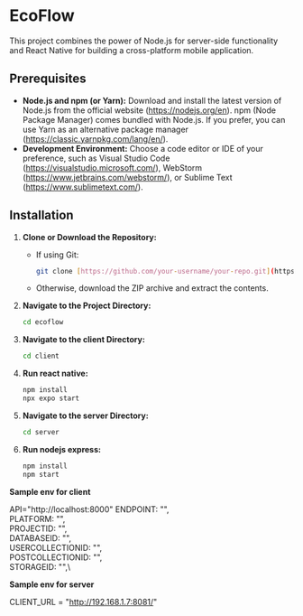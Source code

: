 # EcoFlow

This project combines the power of Node.js for server-side functionality and React Native for building a cross-platform mobile application.

## Prerequisites

- **Node.js and npm (or Yarn):** Download and install the latest version of Node.js from the official website (https://nodejs.org/en). npm (Node Package Manager) comes bundled with Node.js. If you prefer, you can use Yarn as an alternative package manager (https://classic.yarnpkg.com/lang/en/).
- **Development Environment:** Choose a code editor or IDE of your preference, such as Visual Studio Code (https://visualstudio.microsoft.com/), WebStorm (https://www.jetbrains.com/webstorm/), or Sublime Text (https://www.sublimetext.com/).

## Installation

1. **Clone or Download the Repository:**
   - If using Git:
     ```bash
     git clone [https://github.com/your-username/your-repo.git](https://github.com/your-username/your-repo.git)
     ```
   - Otherwise, download the ZIP archive and extract the contents.
2. **Navigate to the Project Directory:**
   ```bash
   cd ecoflow
   ```
3. **Navigate to the client Directory:**

   ```bash
   cd client
   ```

4. **Run react native:**

   ```bash
   npm install
   npx expo start
   ```

5. **Navigate to the server Directory:**

   ```bash
   cd server
   ```

6. **Run nodejs express:**
   ```bash
   npm install
   npm start
   ```


**Sample env for client**

API="http://localhost:8000" 
ENDPOINT: "",\
PLATFORM: "",\
PROJECTID: "",\
DATABASEID: "",\
USERCOLLECTIONID: "",\
POSTCOLLECTIONID: "",\
STORAGEID: "",\

**Sample env for server**

CLIENT_URL = "http://192.168.1.7:8081/"
